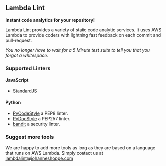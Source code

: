## Lambda Lint

**Instant code analytics for your repository!**

Lambda Lint provides a variety of static code analytic services. It uses AWS Lambda to
provide coders with lightning fast feedback on each commit and pull-request.

*You no longer have to wait for a 5 Minute test suite to tell you that you forgot a whitespace.*

### Supported Linters

#### JavaScript

*   [StandardJS][standardjs]

[standardjs]: https://github.com/apps/standardjs

#### Python

* [PyCodeStyle][pycodestyle] a PEP8 linter.
* [PyDocStyle][pydocstyle] a PEP257 linter.
* [bandit][bandit] a security linter.
 
[pycodestyle]: https://github.com/apps/pycodestyle
[pydocstyle]: https://github.com/apps/pydocstyle
[bandit]: https://github.com/apps/bandit

### Suggest more tools

We are happy to add more tools as long as they are based on a language that runs on AWS Lambda.
Simply contact us at lambdalint@johanneshoppe.com

